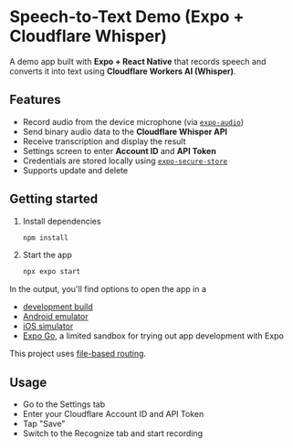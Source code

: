 # Speech-to-Text Demo (Expo + Cloudflare Whisper)

A demo app built with **Expo + React Native** that records speech and converts it into text using **Cloudflare Workers AI (Whisper)**.

## Features

- Record audio from the device microphone (via [`expo-audio`](https://docs.expo.dev/versions/latest/sdk/audio/))
- Send binary audio data to the **Cloudflare Whisper API**
- Receive transcription and display the result
- Settings screen to enter **Account ID** and **API Token**
- Credentials are stored locally using [`expo-secure-store`](https://docs.expo.dev/versions/latest/sdk/securestore/)
- Supports update and delete

## Getting started

1. Install dependencies

   ```bash
   npm install
   ```

2. Start the app

   ```bash
   npx expo start
   ```

In the output, you'll find options to open the app in a

- [development build](https://docs.expo.dev/develop/development-builds/introduction/)
- [Android emulator](https://docs.expo.dev/workflow/android-studio-emulator/)
- [iOS simulator](https://docs.expo.dev/workflow/ios-simulator/)
- [Expo Go](https://expo.dev/go), a limited sandbox for trying out app development with Expo

This project uses [file-based routing](https://docs.expo.dev/router/introduction).

## Usage

- Go to the Settings tab
- Enter your Cloudflare Account ID and API Token
- Tap "Save"
- Switch to the Recognize tab and start recording
